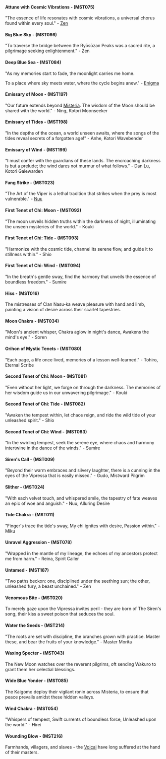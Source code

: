 #### Attune with Cosmic Vibrations - (MST075)
"The essence of life resonates with cosmic vibrations, a universal chorus found within every soul." - [Zen](../heroes-of-rathe/zen-about.md)

#### Big Blue Sky - (MST086)
"To traverse the bridge between the Ryōsōzan Peaks was a sacred rite, a pilgrimage seeking enlightenment." - Zen

#### Deep Blue Sea - (MST084)
"As my memories start to fade, the moonlight carries me home.

To a place where sky meets water, where the cycle begins anew." - [Enigma](../heroes-of-rathe/enigma-about.md)

#### Emissary of Moon - (MST197)
"Our future extends beyond [Misteria](../continents/rathe/misteria/misteria.md). The wisdom of the Moon should be shared with the world." - Ning, Kotori Moonseeker

#### Emissary of Tides - (MST198)
"In the depths of the ocean, a world unseen awaits, where the songs of the tides reveal secrets of a forgotten age!" - Anhe, Kotori Wavebender

#### Emissary of Wind - (MST199)
"I must confer with the guardians of these lands. The encroaching darkness is but a prelude; the wind dares not murmur of what follows." - Dan Lu, Kotori Galewarden

#### Fang Strike - (MST023)
"The Art of the Viper is a lethal tradition that strikes when the prey is most vulnerable." - [Nuu](../heroes-of-rathe/nuu-about.md)

#### First Tenet of Chi: Moon - (MST092)
"The moon unveils hidden truths within the darkness of night, illuminating the unseen mysteries of the world." - Kouki

#### First Tenet of Chi: Tide - (MST093)
"Harmonize with the cosmic tide, channel its serene flow, and guide it to stillness within." - Shio

#### First Tenet of Chi: Wind - (MST094)
"In the breath's gentle sway, find the harmony that unveils the essence of boundless freedom." - Sumire

#### Hiss - (MST016)
The mistresses of Clan Nasu-ka weave pleasure with hand and limb, painting a vision of desire across their scarlet tapestries.

#### Moon Chakra - (MST034)
"Moon's ancient whisper, Chakra aglow in night's dance, Awakens the mind's eye." - Soren

#### Orihon of Mystic Tenets - (MST080)
"Each page, a life once lived, memories of a lesson well-learned." - Tohiro, Eternal Scribe

#### Second Tenet of Chi: Moon - (MST081)
"Even without her light, we forge on through the darkness. The memories of her wisdom guide us in our unwavering pilgrimage." - Kouki

#### Second Tenet of Chi: Tide - (MST082)
"Awaken the tempest within, let chaos reign, and ride the wild tide of your unleashed spirit." - Shio

#### Second Tenet of Chi: Wind - (MST083)
"In the swirling tempest, seek the serene eye, where chaos and harmony intertwine in the dance of the winds." - Sumire

#### Siren's Call - (MST009)
"Beyond their warm embraces and silvery laughter, there is a cunning in the eyes of the Vipressa that is easily missed." - Gudo, Mistward Pilgrim

#### Slither - (MST024)
"With each velvet touch, and whispered smile, the tapestry of fate weaves an epic of woe and anguish." - Nuu, Alluring Desire

#### Tide Chakra - (MST011)
"Finger's trace the tide's sway, My chi ignites with desire, Passion within." - Miku

#### Unravel Aggression - (MST078)
"Wrapped in the mantle of my lineage, the echoes of my ancestors protect me from harm." - Reina, Spirit Caller

#### Untamed - (MST187)
"Two paths beckon: one, disciplined under the seething sun; the other, unleashed fury, a beast unchained." - Zen

#### Venomous Bite - (MST020)
To merely gaze upon the Vipressa invites peril - they are born of The Siren's song, their kiss a sweet poison that seduces the soul.

#### Water the Seeds - (MST214)
"The roots are set with discipline, the branches grown with practice. Master these, and bear the fruits of your knowledge." - Master Morita

#### Waxing Specter - (MST043)
The New Moon watches over the reverent pilgrims, oft sending Wakuro to grant them her celestial blessings.

#### Wide Blue Yonder - (MST085)
The Kaigomo deploy their vigilant ronin across Misteria, to ensure that peace prevails amidst these hidden valleys.

#### Wind Chakra - (MST054)
"Whispers of tempest, Swift currents of boundless force, Unleashed upon the world." - Hirei

#### Wounding Blow - (MST216)
Farmhands, villagers, and slaves - the [Volcai](~Volcai) have long suffered at the hand of their masters.

